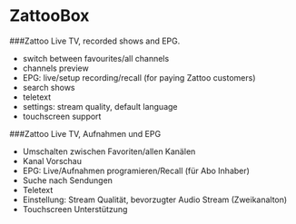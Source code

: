 # ZattooBox
###Zattoo Live TV, recorded shows and EPG.
- switch between favourites/all channels
- channels preview
- EPG: live/setup recording/recall (for paying Zattoo customers)
- search shows
- teletext
- settings: stream quality, default language
- touchscreen support

###Zattoo Live TV, Aufnahmen und EPG
- Umschalten zwischen Favoriten/allen Kanälen
- Kanal Vorschau
- EPG: Live/Aufnahmen programieren/Recall (für Abo Inhaber)
- Suche nach Sendungen
- Teletext
- Einstellung: Stream Qualität, bevorzugter Audio Stream (Zweikanalton)
- Touchscreen Unterstützung  

